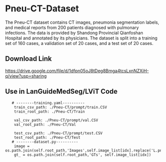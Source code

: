 # Pneu-CT-Dataset
The Pneu-CT dataset contains CT images, pneumonia segmentation labels, and medical reports from 200 patients diagnosed with pulmonary infections. The data is provided by Shandong Provincial Qianfoshan Hospital and annotated by its physicians. The dataset is split into a training set of 160 cases, a validation set of 20 cases, and a test set of 20 cases.
## Download Link
https://drive.google.com/file/d/1dfpn05oJ8tDeg8Bmga4tcsLxnNZXiH-q/view?usp=sharing
## Use in LanGuideMedSeg/LViT Code
       # --------training.yaml----------
        train_csv_path: ./Pneu-CT/prompt/train.CSV
        train_root_path: ./Pneu-CT/Train
        
        val_csv_path: ./Pneu-CT/prompt/val.CSV
        val_root_path: ./Pneu-CT/Val
        
        test_csv_path: ./Pneu-CT/prompt/test.CSV
        test_root_path: ./Pneu-CT/Test
       # --------dataset.py----------
        image = os.path.join(self.root_path,'Images',self.image_list[idx].replace('L.png','.jpg'))
        gt_ = os.path.join(self.root_path,'GTs', self.image_list[idx]) 
